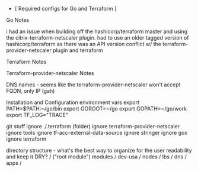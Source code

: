 * [ Required configs for Go and Terraform ]


Go Notes

i had an issue when building off the hashicorp/terraform master and using the citrix-terraform-netscaler plugin.  had to
use an older tagged version of hashicorp/terraform as there was an API version conflict w/ the terraform-provider-netscaler 
plugin and terraform


Terraform Notes


Terraform-provider-netscaler Notes

  DNS names - seems like the terraform-provider-netscaler won't accept FQDN, only IP (gah)


Installation and Configuration
environment vars
export PATH=$PATH:~/go/bin
export GOROOT=~/go
export GOPATH=~/go/work
export TF_LOG="TRACE" 



git stuff
ignore ./.terraform (folder)
ignore terraform-provider-netscaler
ignore tools
ignore tf-acc-external-data-source
ignore stringer
ignore gox
ignore terraform


directory structure - what's the best way to organize for the user readability and keep it DRY? 
/ ("root module")
  modules /
    dev-usa /
      nodes /
      lbs /
      dns /
      apps /
